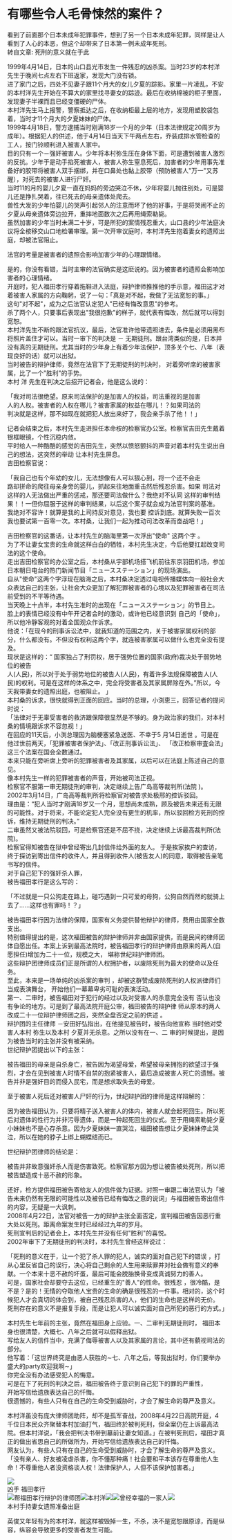 # 有哪些令人毛骨悚然的案件？

看到了前面那个日本未成年犯罪事件，想到了另一个日本未成年犯罪，同样是让人看到了人心的本恶，但这个却带来了日本第一例未成年死刑。  
转自文章: 死刑的意义就在于此  

1999年4月14日，日本的山口县光市发生一件残忍的凶杀案。当时23岁的本村洋先生于晚间七点左右下班返家，发现大门没有锁。  
进了家门之后，四处不见妻子跟11个月大的女儿夕夏的踪影。家里一片凌乱，不安的本村洋先生开始在不算大的家里找寻妻女的踪迹。最后在收纳棉被的柜子里面，发现妻子半裸而且已经变僵硬的尸体。  
本村洋先生马上报警，警察抵达之后，在收纳柜最上层的地方，发现用塑胶袋包着，当时才11个月大的夕夏妹妹的尸体。  
1999年4月18日，警方逮捕当时刚满18岁一个月的少年（日本法律规定20周岁为成年）。根据犯人的供述，他于4月14日当天下午两点左右，乔装成排水管检查的工人，按门铃顺利进入被害人家中。  
目的只有一个－强奸被害人。少年将本村弥生压在身体下面，可是遭到被害人激烈的反抗。少年于是动手掐死被害人，被害人弥生窒息死后，加害者的少年用事先准备好的胶带将被害人双手捆绑，并在口鼻处也黏上胶带（预防被害人"万一"又苏醒），对死去的被害人进行尸奸。  
当时11的月的婴儿夕夏一直在妈妈的旁边哭泣不休，少年将婴儿抛往别处，可是婴儿还是挣扎哭着，往已死去的母亲遗体处爬去。  
兽性大发的少年怕婴儿的哭声引起邻人的注意而坏了他的好事，于是将哭闹不止的夕夏从母亲遗体旁边拉开，重摔地面数次之后再用绳索勒毙。  
虽然加害的少年当时未满二十岁，可是所犯的案情残忍重大，山口县的少年法庭决议将全桉移交山口地检署审理。第一次开审议庭时，本村洋先生抱着妻女的遗照出庭，却被法官阻止。  

法官的考量是被害者的遗照会影响加害少年的心理跟情绪。  

是的，你没有看错，当时主审的法官确实是这麽说的。因为被害者的遗照会影响加害者的心理情绪。  
开庭时，犯人福田孝行穿着拖鞋进入法庭，辩护律师推推他的手示意，福田这才对着被害人家属的方向鞠躬，说了一句：「真是对不起，我做了无法宽恕的事。」  
这句"对不起"，成为之后法官认定犯人"已经有悔改意思"的参考。  
杀了两个人，只要事后表现出"我很抱歉"的样子，就代表有悔改，然后就可以得到宽恕。  
本村洋先生不断的跟法官抗议，最后，法官准许他带遗照进去，条件是必须用黑布将照片盖住才可以。当时一审下的判决是 － 无期徒刑。跟台湾类似的是，日本并没有真的无期徒刑。尤其当时的少年身上有着少年法保护，顶多关个七、八年（表现良好的话）就可以出狱。  
当时被告的辩护律师，竟然在法官下了无期徒刑的判决时， 对着旁听席的被害家属，比了一个"胜利"的手势。  
本村 洋 先生在判决之后招开记者会，他是这么说的：  

「我对司法很绝望。原来司法保护的是加害人的权益，司法重视的是加害  
人的人权。被害者的人权在哪儿？被害家属的权益在哪儿！？如果司法的  
判决就是这样，那不如现在就把犯人放出来好了，我会亲手杀了他！！」  

记者会结束之后，本村先生走进担任本命桉的检察官办公室。检察官吉田先生戴着银框眼镜，个性沉稳内敛。  
平时给人一种酷酷的感觉的吉田先生，突然以愤怒颤抖的声音对着本村先生说出自己的想法，这突然的举动 让本村先生屏息。  
吉田检察官说：  

「我自己也有个年幼的女儿，无法想像有人可以狠心到，将一个还不会走  
路却拼命的爬往母亲身旁的婴儿，抓起来往地面重击然后残忍杀害。如果 司法对这样的人无法做出严重的惩戒，那还要司法做什么？我绝对不认同 这样的审判结果！！一但你屈服于这样的审判结果，以后这个案子就会成为法官判案的基准。  
我绝对不容许！就算是我的上司持反对意见，我也要 控诉到底。就算失败一百次我也要试第一百零一次。本村桑，让我们一起为推动司法改革而奋战吧！」  

吉田检察官的这番话，让本村先生的脑海里第一次浮出"使命" 这两个字 。  
为了不让妻女宝贵的生命就这样白白的牺牲，本村先生决定，今后他要扛起改变司法的这个使命。  
走出吉田检察官的办公室之后，本村桑从宇部机场搭飞机前往东京羽田机场，参加日本朝日电台的热门新闻节目「ニュースステーション」的现场演出。  
自从"使命"这两个字浮现在脑海之后，本村桑决定透过电视传播媒体向一般社会大众表达自己的主张，让社会大众更加了解犯罪被害者的心境以及犯罪被害者在司法前受到的不平等待遇。  
当天晚上十点半，本村先生准时的出现在「ニュースステーション」的节目上。  
脸上的表情已经没有中午开记者会时的激动，或许他已经意识到 自己的「使命」，所以他冷静客观的对着全国观众作诉求。  
他说：「在现今的刑事诉讼法中，就我知道的范围之内，关于被害家属权利的部分，什么都没有。不但没有权利这两个字，就连被害家属可以做什么也完全没有提及。  
现状是这样的：“ 国家独占了刑罚权，居于强势位置的国家(政府)裁决处于弱势地位的被告  
人(人民)，所以对于处于弱势地位的被告人(人民)，有着许多法规保障被告人(人民)的权利。可是在这样的体系之中，完全将受害者及其家属屏除在外。”所以，今天我带妻女的遗照出庭，也被阻止。 」  
本村桑的诉求，很快就得到正面的回应。当时的总理，小渕恵三，回答记者的提问时说：  
「法律对于无辜受害者的救济跟保障很显然是不够的。身为政治家的我们，对本村桑的情境跟诉求不容忽视！」  
在回应的11天后，小渕总理因为脑梗塞紧急送医、不幸于5 月14日逝世 。可是在他过世前两天，「犯罪被害者保护法」、「改正刑事诉讼法」、 「改正检察审査会法」这三个法案在国会全数通过。  
本来只能在旁听席上旁听的犯罪被害者及其家属，以后可以在法庭上陈述自己的意见。  
像本村先生一样的犯罪被害者的声音，开始被司法正视。  
检察官不服第一审无期徒刑的审判，决定继续上告广岛高等裁判所(法院 )。  
2002年3月14日，广岛高等裁判所将检察官对被告求处极邢的控诉驳回。  
理由是：“犯人当时才刚满18岁又一个月，思想尚未成熟，顾及被告未来还有无限的可能性。对于将来，不能论定犯人完全没有更生的机率，所以驳回检方死刑的控诉，维持无期徒刑的判决。”  
二审虽然又被法院驳回，可是检察官还是不屈不挠，决定继续上诉最高裁判所(法院)。  
检察官得知被告在狱中曾经寄出几封信件给外面的友人。 于是挨家挨户的查访，终于探访到寄出信件的收件人，并且得到收件人(被告友人)的同意，取得被告亲笔书写的信件。  
对于自己犯下的强奸杀人罪，  
被告福田孝行是这么写的：  

「不过就是一只公狗走在路上，碰巧遇到一只可爱的母狗，公狗自然而然的就骑上去了......这样也有罪吗！？」  

被告福田孝行因为法律的保障，国家有义务提供替他辩护的律师，费用由国家全数支出。  
特别值得提出的是，这次福田被告的辩护律师并非由国家提供，而是民间的律师团体自愿出任。本案上诉到最高法院时，被告福田孝行的辩护律师由原来的两人(自愿担任)增加为二十一位，规模之大， 堪称世纪辩护律师团。  
这些辩护团律师成员们正是所谓的人权拥护者，以废除死刑为最大的使命以及任务。  
至此，本来是一场单纯的凶杀案的审判 ，却被这群赞成废除死刑的人权派律师们当成表演舞台， 开始他们一幕幕卑劣可耻的表演活动。  
第一、二审时，被告福田对于犯行的经过以及对受害人的杀意完全没有 否认也没有争论的地方。可是到了最高法院开庭公审，福田被告的辩护律 师从原本的两人改成二十一位辩护律师团之后，突然全盘否定之前的供述 。  
辩护团的主任律师 －安田好弘指出，在他接见被告时，被告向他宣称 当时他对受害人本村 弥生以及本村 夕夏并无杀意。之所以没有在一、二 审的时候提出，是因为被告当时的主张并没有被采纳。  
世纪辩护团提出以下的主张：  

被告福田的母亲是自杀身亡，被告因为渴望母爱，希望被母亲拥抱的欲望过于强烈，才会在见到被害人时情不自禁的抱紧被害人，最后造成被害人死亡的遗憾。被告并非是强奸目的而侵入民宅，而是想求取失去的母爱。  

至于被害人死后还对被害人尸奸的行为，世纪辩护团的律师是这样辩解的：  

因为被告福田认为，只要将精子送入被害人的体内，被害人就会起死回生。所以死后对遗体的性行为并非污辱遗体，而是一种起死回生的仪式。至于用绳索勒毙夕夏小妹妹也不是心存杀意。因为夕夏妹妹一直哭泣，福田被告想让夕夏妹妹停止哭泣，所以在她的脖子上绑上蝴蝶结而已。  

世纪辩护团律师的结论是：  

被告并非故意强奸杀人而是伤害致死。检察官那方因为想让被告被处死刑，所以把被告塑造成十恶不赦的形象。  

还好，检方提供福田被告寄给友人的信件做为证据。对照一审跟二审法官认为「被告未来仍然有无限的可能性以及被告已经有悔改之意的说词」与福田被告寄出信件的内容，无疑是一大讽刺。  
2008年4月22日，法官对被告一方的辩护主张全面否定，宣判福田被告因恶行重大处以死刑。距离命案发生时已经经过九年的岁月。  
死刑宣判后的记者会上，本村先生并没有任何"胜利"的喜悦。  
2002年审下了无期徒刑的判决时，本村先生曾经这样说过：  

「死刑的意义在于，让一个犯了杀人罪的犯人，诚实的面对自己犯下的错误 ，打从心里反省自己的误行，决心将自己剩余的人生用来赎罪并对社会做有意义的奉献。一个本来十恶不赦的坏蛋，最后可能会脱胎换骨变成真诚努力的善人。  
可是，国家社会却要夺去这位，已经重生的"善人"的性命。很残忍 ，很冷酷，是不是？是的！无情的夺取他人宝贵的生命的确是很残忍的一件事。相对的，这个时候犯人才会真切的体会到，被自己残忍杀害的人，他们的生命也是这样的无价。  
死刑存在的意义不是报复手段，而是让犯人可以诚实面对自己所犯的恶行的方式。」  

本村先生七年前的主张，竟然在福田身上应验。一、二审判无期徒刑时， 福田本身也很清楚，大概七、八年之后就可以假释出狱。  
写给友人的信件当中，充满了侮辱被害人以及其家属的言论，其中还有藐视司法的部分。  
他写着：「这世界终究是由恶人获胜的∼七、八年之后，等我出狱时，你们要举办盛大的party欢迎我啊∼」  
你完全没有办法感受犯人的悔意。  
可是在下了死刑的判决之后，福田被告终于意识到自己犯下的罪的严重性，  
开始写信给遗族表达自己的忏悔。  
很遗憾的，有些人只有在自己的生命受到威胁时，才会了解生命的尊严及意义。  

本村洋虽没有庞大律师团助阵，却不是孤军奋战，2008年4月22日高院开庭，4千位日本民众齐聚替本村加油打气，福田终於被判死刑，但全案仍在上诉最高法院。但本村洋说，「我会把判决书带到墓前让妻女知道。」在被判死刑后，福田才真正的做出省思自己的所做所为，开始写信给遗族表达自己的忏悔。  
网友认为，有些人只有在自己的生命受到威胁时，才会了解生命的尊严及意义。「没有亲人、好友被凌虐杀害，你不懂那种痛！社会要和平本该存在尊重他人生命！不尊重他人者没资格谈人权！法律保护人，人但不该保护加害者。」  

![](https://pic1.zhimg.com/50/v2-aa09a27435b9568b587b764a773097de_b.jpg)  
凶手 福田孝行  
![](https://pic4.zhimg.com/50/v2-eca10188fbc863a25d1a300fdbb7e739_b.jpg)帮福田孝行辩护的律师团![](https://pic4.zhimg.com/50/v2-751a440a42a35e7ba447022922315716_b.jpg)本村洋![](https://pic3.zhimg.com/50/v2-c896a706454d8c3140db58038c1894b3_b.jpg)![](https://pic3.zhimg.com/50/v2-a49277a38840cbaddcd362faa8584bdc_b.jpg)曾经幸福的一家人![](https://pic4.zhimg.com/50/v2-6fede4b9873bfc3f68e9722dde176275_b.jpg)  
本村手持妻女遗照准备出庭  

英俊又年轻有为的本村洋，就这样被毁掉一生，不杀，决不是宽恕跟原谅，而是纵容，纵容会导致更多的受害者发生可能。